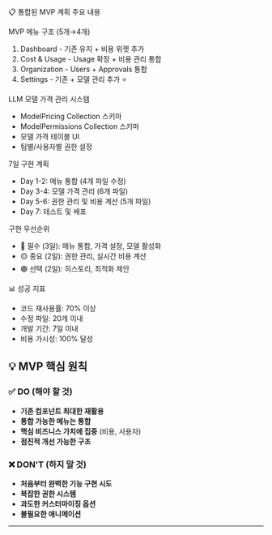   📋 통합된 MVP 계획 주요 내용

  MVP 메뉴 구조 (5개→4개)

  1. Dashboard - 기존 유지 + 비용 위젯 추가
  2. Cost & Usage - Usage 확장 + 비용 관리 통합
  3. Organization - Users + Approvals 통합
  4. Settings - 기존 + 모델 관리 추가 ⭐

  LLM 모델 가격 관리 시스템

  - ModelPricing Collection 스키마
  - ModelPermissions Collection 스키마
  - 모델 가격 테이블 UI
  - 팀별/사용자별 권한 설정

  7일 구현 계획

  - Day 1-2: 메뉴 통합 (4개 파일 수정)
  - Day 3-4: 모델 가격 관리 (6개 파일)
  - Day 5-6: 권한 관리 및 비용 계산 (5개 파일)
  - Day 7: 테스트 및 배포

  구현 우선순위

  - 🔴 필수 (3일): 메뉴 통합, 가격 설정, 모델 활성화
  - 🟡 중요 (2일): 권한 관리, 실시간 비용 계산
  - 🟢 선택 (2일): 히스토리, 최적화 제안

  📊 성공 지표

  - 코드 재사용률: 70% 이상
  - 수정 파일: 20개 이내
  - 개발 기간: 7일 이내
  - 비용 가시성: 100% 달성

## 💡 MVP 핵심 원칙

### ✅ DO (해야 할 것)
- **기존 컴포넌트 최대한 재활용**
- **통합 가능한 메뉴는 통합**
- **핵심 비즈니스 가치에 집중** (비용, 사용자)
- **점진적 개선 가능한 구조**

### ❌ DON'T (하지 말 것)
- **처음부터 완벽한 기능 구현 시도**
- **복잡한 권한 시스템**
- **과도한 커스터마이징 옵션**
- **불필요한 애니메이션**

---
